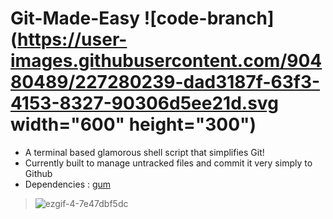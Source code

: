 # Git-Made-Easy ![code-branch](https://user-images.githubusercontent.com/90480489/227280239-dad3187f-63f3-4153-8327-90306d5ee21d.svg width="600" height="300")

- A terminal based glamorous shell script that simplifies Git!
- Currently built to manage untracked files and commit it very simply to Github
- Dependencies : [gum](https://github.com/charmbracelet/gum "Github: charmbracelet/gum")

> ![ezgif-4-7e47dbf5dc](https://user-images.githubusercontent.com/90480489/227266775-740836e5-6e64-4019-a975-36e231ef67ba.gif)
